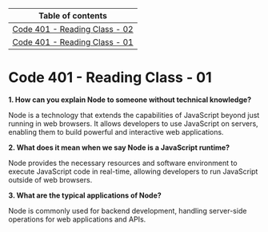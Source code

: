 Table of contents                                                                                                                  | 
-----------------------------------------------------------------------------------------------------------------------| 
[Code 401 - Reading Class - 02]() |
[Code 401 - Reading Class - 01]() |


# Code 401 - Reading Class - 01

**1. How can you explain Node to someone without technical knowledge?**

Node is a technology that extends the capabilities of JavaScript beyond just running in web browsers. It allows developers to use JavaScript on servers, enabling them to build powerful and interactive web applications.

**2. What does it mean when we say Node is a JavaScript runtime?**

Node provides the necessary resources and software environment to execute JavaScript code in real-time, allowing developers to run JavaScript outside of web browsers.

**3. What are the typical applications of Node?**

Node is commonly used for backend development, handling server-side operations for web applications and APIs.
